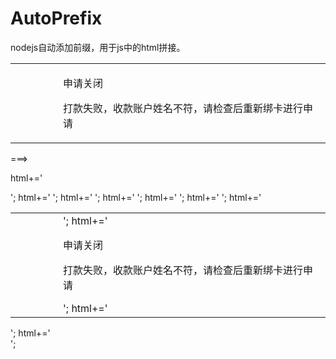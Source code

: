 # AutoPrefix

nodejs自动添加前缀，用于js中的html拼接。

  <div class="part1">
    <table width="100%" border="0" cellspacing="0" cellpadding="0">
      <tr>
        <td width="60px"><span class="icon_close"></span></td>
        <td width="auto">
          <p class="fs22 cc6">申请关闭</p><p class="fs16">打款失败，收款账户姓名不符，请检查后重新绑卡进行申请</p>
        </td>
      </tr>
    </table>
  </div>
  
  
 ===>
 
 
 html+='  <div class="part1">';
html+='    <table width="100%" border="0" cellspacing="0" cellpadding="0">';
html+='      <tr>';
html+='        <td width="60px"><span class="icon_close"></span></td>';
html+='        <td width="auto">';
html+='          <p class="fs22 cc6">申请关闭</p><p class="fs16">打款失败，收款账户姓名不符，请检查后重新绑卡进行申请</p>';
html+='        </td>';
html+='      </tr>';
html+='    </table>';
html+='  </div>';
